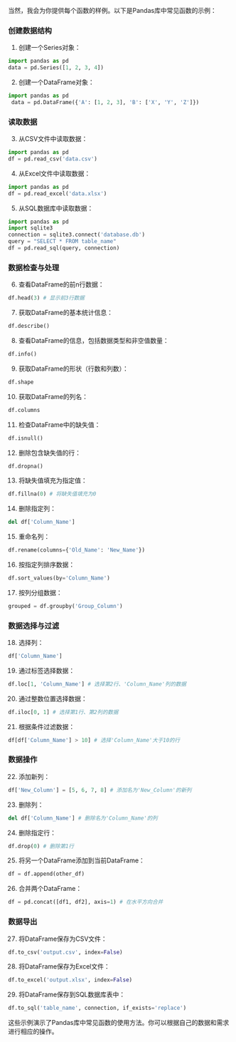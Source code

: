 当然，我会为你提供每个函数的样例。以下是Pandas库中常见函数的示例：

### 创建数据结构

1. 创建一个Series对象：
  ```python
  import pandas as pd
  data = pd.Series([1, 2, 3, 4])
  ```

2. 创建一个DataFrame对象：
  ```python
  import pandas as pd
   data = pd.DataFrame({'A': [1, 2, 3], 'B': ['X', 'Y', 'Z']})
  ```

###  读取数据

3. 从CSV文件中读取数据：
  ```python
  import pandas as pd
  df = pd.read_csv('data.csv')
  ```

4. 从Excel文件中读取数据：

  ```python
  import pandas as pd
  df = pd.read_excel('data.xlsx')
  ```

5. 从SQL数据库中读取数据：
  ```python
  import pandas as pd
  import sqlite3
  connection = sqlite3.connect('database.db')
  query = "SELECT * FROM table_name"
  df = pd.read_sql(query, connection)
  ```

### 数据检查与处理

6. 查看DataFrame的前n行数据：
  ```python
  df.head(3) # 显示前3行数据
  ```

7. 获取DataFrame的基本统计信息：
  ```python
  df.describe()
  ```

8. 查看DataFrame的信息，包括数据类型和非空值数量：
  ```python
  df.info()
  ```

9. 获取DataFrame的形状（行数和列数）：
  ```python
  df.shape
  ```

10. 获取DataFrame的列名：
  ```python
  df.columns
  ```

11. 检查DataFrame中的缺失值：
  ```python
  df.isnull()
  ```

12. 删除包含缺失值的行：
  ```python
  df.dropna()
  ```

13. 将缺失值填充为指定值：
  ```python
  df.fillna(0) # 将缺失值填充为0
  ```

14. 删除指定列：
  ```python
  del df['Column_Name']
  ```

15. 重命名列：
  ```python
  df.rename(columns={'Old_Name': 'New_Name'})
  ```

16. 按指定列排序数据：
  ```python
  df.sort_values(by='Column_Name')
  ```

17. 按列分组数据：
  ```python
  grouped = df.groupby('Group_Column')
  ```

### 数据选择与过滤

18. 选择列：
  ```python
  df['Column_Name']
  ```

19. 通过标签选择数据：
  ```python
  df.loc[1, 'Column_Name'] # 选择第2行、'Column_Name'列的数据
  ```

20. 通过整数位置选择数据：
  ```python
  df.iloc[0, 1] # 选择第1行、第2列的数据
  ```

21. 根据条件过滤数据：
  ```python
  df[df['Column_Name'] > 10] # 选择'Column_Name'大于10的行
  ```

### 数据操作

22. 添加新列：
  ```python
  df['New_Column'] = [5, 6, 7, 8] # 添加名为'New_Column'的新列
  ```

23. 删除列：
  ```python
  del df['Column_Name'] # 删除名为'Column_Name'的列
  ```

24. 删除指定行：
  ```python
  df.drop(0) # 删除第1行
  ```

25. 将另一个DataFrame添加到当前DataFrame：
  ```python
  df = df.append(other_df)
  ```

26. 合并两个DataFrame：
  ```python
  df = pd.concat([df1, df2], axis=1) # 在水平方向合并
  ```

### 数据导出

27. 将DataFrame保存为CSV文件：
  ```python
  df.to_csv('output.csv', index=False)
  ```

28. 将DataFrame保存为Excel文件：
  ```python
  df.to_excel('output.xlsx', index=False)
  ```

29. 将DataFrame保存到SQL数据库表中：
  ```python
  df.to_sql('table_name', connection, if_exists='replace')
  ```

这些示例演示了Pandas库中常见函数的使用方法。你可以根据自己的数据和需求进行相应的操作。